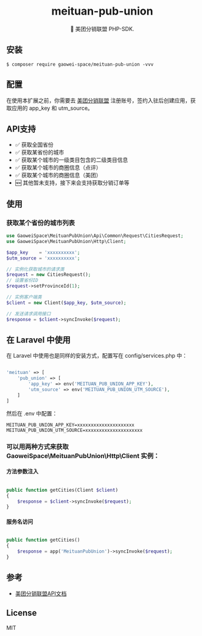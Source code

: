 <h1 align="center"> meituan-pub-union </h1>

<p align="center"> 🌈 美团分销联盟 PHP-SDK. </p>


## 安装

```shell
$ composer require gaowei-space/meituan-pub-union -vvv
```

## 配置

在使用本扩展之前，你需要去 [美团分销联盟](https://pub.meituan.com) 注册账号，签约入驻后创建应用，获取应用的 app_key 和 utm_source。

## API支持
- ✅ 获取全国省份
- ✅ 获取某省份的城市
- ✅ 获取某个城市的一级类目包含的二级类目信息
- ✅ 获取某个城市的商圈信息（点评）
- ✅ 获取某个城市的商圈信息（美团）
- 🆕 其他暂未支持，接下来会支持获取分销订单等


## 使用
### 获取某个省份的城市列表
```php
use GaoweiSpace\MeituanPubUnion\Api\Common\Request\CitiesRequest;
use GaoweiSpace\MeituanPubUnion\Http\Client;

$app_key    = 'xxxxxxxxxx';
$utm_source = 'xxxxxxxxxx';

// 实例化获取城市的请求类
$request = new CitiesRequest();
// 设置省份ID
$request->setProvinceId(1);

// 实例客户端类
$client = new Client($app_key, $utm_source);

// 发送请求调用接口
$response = $client->syncInvoke($request);
```

## 在 Laravel 中使用

在 Laravel 中使用也是同样的安装方式，配置写在 config/services.php 中：
```php

'meituan' => [
    'pub_union' => [
        'app_key' => env('MEITUAN_PUB_UNION_APP_KEY'),
        'utm_source' => env('MEITUAN_PUB_UNION_UTM_SOURCE'),
    ]
]

```
然后在 .env 中配置：
```
MEITUAN_PUB_UNION_APP_KEY=xxxxxxxxxxxxxxxxxxxxx
MEITUAN_PUB_UNION_UTM_SOURCE=xxxxxxxxxxxxxxxxxxxxx
```

### 可以用两种方式来获取 GaoweiSpace\MeituanPubUnion\Http\Client 实例：
#### 方法参数注入
```php

public function getCities(Client $client)
{
    $response = $client->syncInvoke($request);
}

```

#### 服务名访问
```php

public function getCities()
{
    $response = app('MeituanPubUnion')->syncInvoke($request);
}

```

## 参考
- [美团分销联盟API文档](https://pub.meituan.com/#/api-doc)

## License

MIT